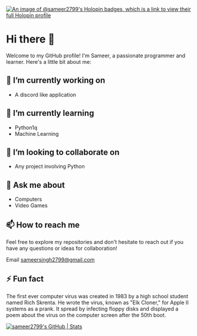 [![An image of @sameer2799's Holopin badges, which is a link to view their full Holopin profile](https://holopin.me/sameer2799)](https://holopin.io/@sameer2799)

# Hi there 👋

Welcome to my GitHub profile! I'm Sameer, a passionate programmer and learner. Here's a little bit about me:

<!--
**sameer2799/sameer2799** is a ✨ _special_ ✨ repository because its `README.md` (this file) appears on your GitHub profile.

Here are some ideas to get you started:
-->

## 🔭 I’m currently working on

- A discord like application

## 🌱 I’m currently learning

- Python1q
- Machine Learning

## 👯 I’m looking to collaborate on

- Any project involving Python

## 💬 Ask me about

- Computers
- Video Games

## 📫 How to reach me

Feel free to explore my repositories and don't hesitate to reach out if you have any questions or ideas for collaboration!

Email <sameersingh2799@gmail.com>

## ⚡ Fun fact

The first ever computer virus was created in 1983 by a high school student named Rich Skrenta. He wrote the virus, known as "Elk Cloner," for Apple II systems as a prank. It spread by infecting floppy disks and displayed a poem about the virus on the computer screen after the 50th boot.

[![sameer2799's GitHub | Stats](https://stats.quine.sh/sameer2799/github?theme=dark)](https://quine.sh?utm_source=widgets&utm_campaign=sameer2799)
